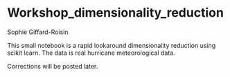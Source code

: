 # Workshop_dimensionality_reduction
Sophie Giffard-Roisin

This small notebook is a rapid lookaround dimensionality reduction using scikit learn.
The data is real hurricane meteorological data.

Corrections will be posted later.
